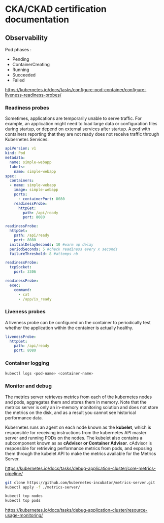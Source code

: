 # CKA/CKAD certification documentation

## Observability

Pod phases :

- Pending
- ContainerCreating
- Running
- Succeeded
- Failed

https://kubernetes.io/docs/tasks/configure-pod-container/configure-liveness-readiness-probes/

### Readiness probes

Sometimes, applications are temporarily unable to serve traffic. For example, an application might need to load large data or configuration files during startup, or depend on external services after startup. A pod with containers reporting that they are not ready does not receive traffic through Kubernetes Services.

```yaml
apiVersion: v1
kind: Pod
metadata:
  name: simple-webapp
  labels:
    name: simple-webapp
spec:
  containers:
  - name: simple-webapp
    image: simple-webapp
    ports:
      - containerPort: 8080
    readinessProbe:
      httpGet:
        path: /api/ready
        port: 8080
```

```yaml
readinessProbe:
  httpGet:
    path: /api/ready
    port: 8080
  initialDelaySeconds: 10 #warm up delay
  periodSeconds: 5 #check readiness every x seconds
  failureThreshold: 8 #attemps nb
```

```yaml
readinessProbe:
  tcpSocket:
    port: 3306
```

```yaml
readinessProbe:
  exec:
    command:
      - cat
      - /app/is_ready
```

### Liveness probes

A liveness probe can be configured on the container to periodically test whether the application within the container is actually healthy.

```yaml
livenessProbe:
  httpGet:
    path: /api/ready
    port: 8080
```

### Container logging

```sh
kubectl logs <pod-name> <container-name>
```

### Monitor and debug

The metrics server retrieves metrics from each of the kubernetes nodes and pods, aggregates them and stores them in memory. Note that the metrics server is only an 
in-memory monitoring solution and does not store the metrics on the disk, and as a result you cannot see historical performance data. 

Kubernetes runs an agent on each node known as the **kubelet**, which is responsible for receiving 
instructions from the kubernetes API master server and running PODs on the nodes. The kubelet also contains a subcomponent known as as **cAdvisor or Container 
Advisor**. cAdvisor is responsible for retrieving performance metrics from pods, and exposing them through the kubelet API to make the metrics available for the Metrics Server.

https://kubernetes.io/docs/tasks/debug-application-cluster/core-metrics-pipeline/

```sh
git clone https://github.com/kubernetes-incubator/metrics-server.git
kubectl apply -f ./metrics-server/
```

```sh
kubectl top nodes
kubectl top pods
```

https://kubernetes.io/docs/tasks/debug-application-cluster/resource-usage-monitoring/
